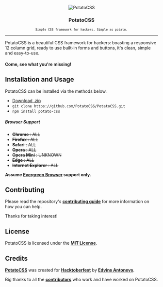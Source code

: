 <p align="center"><img src="logo.png" alt="PotatoCSS" /></p>
<h3 align="center">PotatoCSS</h3>
<p align="center"><small><code>Simple CSS framework for hackers. Simple as potato.</code></small></p>

___

PotatoCSS is a beautiful CSS framework for hackers: boasting a responsive 12 column grid, ready to use built-in forms and buttons, it's clean, simple and easy-to-use.

#### Come, see what you're missing!

## Installation and Usage

PotatoCSS can be installed via the methods below.

* [Download .zip](https://github.com/ummahusla/PotatoCSS/archive/master.zip) 
* `git clone https://github.com/PotatoCSS/PotatoCSS.git`
* `npm install potato-css`

##### Browser Support

* ~~**Chrome**            : ALL~~
* ~~**Firefox**           : ALL~~
* ~~**Safari**            : ALL~~
* ~~**Opera**             : ALL~~
* ~~**Opera Mini**        : UNKNOWN~~
* ~~**Edge**              : ALL~~
* ~~**Internet Explorer** : ALL~~

**Assume [Evergreen Browser](https://www.techopedia.com/definition/31094/evergreen-browser) support only.**

## Contributing

Please read the repository's [**contributing guide**](contributing.md) for more information on how you can help.

Thanks for taking interest!

## License

PotatoCSS is licensed under the [**MIT License**](license.md).

## Credits

[**PotatoCSS**](https://github.com/PotatoCSS/PotatoCSS) was created for [**Hacktoberfest**](https://hacktoberfest.digitalocean.com/) by [**Edvins Antonovs**](https://twitter.com/edvinsantonovs).

Big thanks to all the [**contributors**](../../graphs/contributors) who work and have worked on PotatoCSS.
